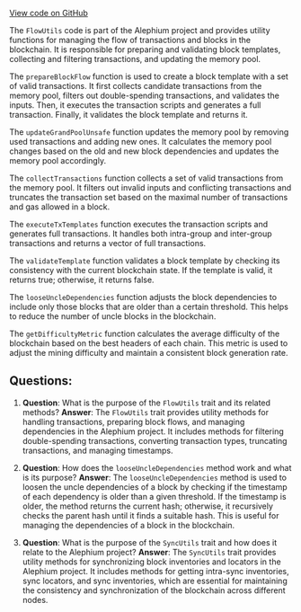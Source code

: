 [View code on GitHub](https://github.com/oxygenium/oxygenium/flow/src/main/scala/org/oxygenium/flow/core/FlowUtils.scala)

The `FlowUtils` code is part of the Alephium project and provides utility functions for managing the flow of transactions and blocks in the blockchain. It is responsible for preparing and validating block templates, collecting and filtering transactions, and updating the memory pool.

The `prepareBlockFlow` function is used to create a block template with a set of valid transactions. It first collects candidate transactions from the memory pool, filters out double-spending transactions, and validates the inputs. Then, it executes the transaction scripts and generates a full transaction. Finally, it validates the block template and returns it.

The `updateGrandPoolUnsafe` function updates the memory pool by removing used transactions and adding new ones. It calculates the memory pool changes based on the old and new block dependencies and updates the memory pool accordingly.

The `collectTransactions` function collects a set of valid transactions from the memory pool. It filters out invalid inputs and conflicting transactions and truncates the transaction set based on the maximal number of transactions and gas allowed in a block.

The `executeTxTemplates` function executes the transaction scripts and generates full transactions. It handles both intra-group and inter-group transactions and returns a vector of full transactions.

The `validateTemplate` function validates a block template by checking its consistency with the current blockchain state. If the template is valid, it returns true; otherwise, it returns false.

The `looseUncleDependencies` function adjusts the block dependencies to include only those blocks that are older than a certain threshold. This helps to reduce the number of uncle blocks in the blockchain.

The `getDifficultyMetric` function calculates the average difficulty of the blockchain based on the best headers of each chain. This metric is used to adjust the mining difficulty and maintain a consistent block generation rate.
## Questions: 
 1. **Question**: What is the purpose of the `FlowUtils` trait and its related methods?
   **Answer**: The `FlowUtils` trait provides utility methods for handling transactions, preparing block flows, and managing dependencies in the Alephium project. It includes methods for filtering double-spending transactions, converting transaction types, truncating transactions, and managing timestamps.

2. **Question**: How does the `looseUncleDependencies` method work and what is its purpose?
   **Answer**: The `looseUncleDependencies` method is used to loosen the uncle dependencies of a block by checking if the timestamp of each dependency is older than a given threshold. If the timestamp is older, the method returns the current hash; otherwise, it recursively checks the parent hash until it finds a suitable hash. This is useful for managing the dependencies of a block in the blockchain.

3. **Question**: What is the purpose of the `SyncUtils` trait and how does it relate to the Alephium project?
   **Answer**: The `SyncUtils` trait provides utility methods for synchronizing block inventories and locators in the Alephium project. It includes methods for getting intra-sync inventories, sync locators, and sync inventories, which are essential for maintaining the consistency and synchronization of the blockchain across different nodes.